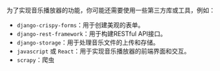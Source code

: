 
为了实现音乐播放器的功能，你可能还需要使用一些第三方库或工具，例如：

- `django-crispy-forms`：用于创建美观的表单。
- `django-rest-framework`：用于构建RESTful API接口。
- `django-storage`：用于处理音乐文件的上传和存储。
- `javascript` 或 `React`：用于实现音乐播放器的前端界面和交互。
- `scrapy`：爬虫

